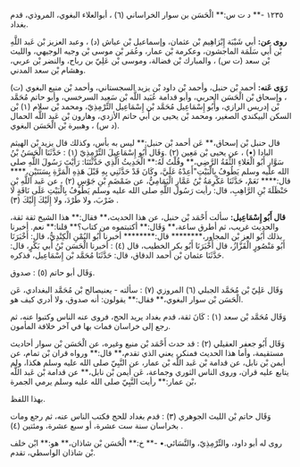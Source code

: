 ١٢٣٥ -** د ت س:** الْحَسَن بن سوار الخراساني (٦) ، أبوالعلاء البغوي، المروذي، قدم بغداد.

**روى عن:** أبي شَيْبَة إِبْرَاهِيم بْن عثمان، وإسماعيل بْن عياش (د) ، وعبد العزيز بْن عَبد اللَّهِ بْن أَبي سَلَمَة الماجشون، وعكرمة بْن عمار، وعُمَر بْن موسى بْن وجيه الوجيهي، والليث بْن سعد (ت س) ، والمبارك بْن فضالة، وموسى بْن عَلِيّ بن رباح، والنضر بْن عربي، وهشام بْن سعد المدني.

**رَوَى عَنه:** أحمد بْن حنبل، وأحمد بْن داود بْن يزيد السجستاني، وأحمد بْن منيع البغوي (ت) ، وإسحاق بْن الْحَسَن الحربي، وأبو قدامة عُبَيد اللَّه بْن سَعِيد السرخسي، وأبو حاتم مُحَمَّد بْن إدريس الرازي، وأَبُو إِسْمَاعِيل مُحَمَّد بْن إِسْمَاعِيل التِّرْمِذِيّ، ومحمد بْن سلام (١) بْن السكن البيكندي الصغير، ومحمد بْن يحيى بن أَبي حاتم الأزدي، وهارون بْن عَبد اللَّه الحمال (د س) ، وهبيرة بْن الْحَسَن البغوي.

قال حنبل بْن إسحاق،** عَن أحمد بْن حنبل:** ليس به بأس، وكذلك قال يزيد بْن الهيثم البادا (•) ، عن يحيى بْن مَعِين (٢) .وَقَال أَبُو إِسْمَاعِيلَ التِّرْمِذِيّ (١) : حَدَّثَنَا الْحَسَنُ بْنُ سَوَّارٍ أَبُو الْعَلاءِ الثِّقَةُ الرَّضِي،** وقُلْتُ لَهُ:** الْحَدِيثُ الَّذِي حَدَّثْتَنَا: رَأَيْتَ رَسُولَ اللَّهِ صلى الله عليه وسلم يَطُوفُ بِالْبَيْتِ"أَعِدْهُ عَلَيَّ، وكَانَ قَدْ حَدَّثَنِي بِهِ قَبْلَ هَذِهِ الْمَرَّةِ بِسَنَتَيْنِ،**** قال:**** نَعَمْ، حَدَّثَنَا عَكْرِمَةُ بْنُ عَمَّارٍ الْيَمَامِيُّ، عن ضَمْضَمِ بْنِ جَوْسٍ (٢) ، عن عَبد اللَّهِ بْنِ حَنْظَلَةَ بْنِ الرَّاهِبِ، قال: رأيت رَسُول اللَّهِ صلى الله عليه وسلم يَطُوفُ بِالْبَيْتِ عَلَى نَاقَةٍ لا ضَرْبَ، ولا طَرْدَ، ولا إِلَيْكَ إِلَيْكَ (٣) .

**قال أَبُو إِسْمَاعِيل:** سألت أَحْمَد بْن حنبل، عن هذا الحديث،** فقال:** هذا الشيخ ثقة ثقة، والحديث غريب، ثم أطرق ساعة،** وَقَال:** أكتبتموه من كتاب؟** قلنا:** نعم. أخبرنا بذلك أَبُو العز بْن المجاور،******** قال:******** أخبرنا أَبُو اليُمْنِ الْكِنْدِيُّ، قال: أَخْبَرَنَا أَبُو مَنْصُورٍ الْقَزَّازُ، قال أَخْبَرَنَا أَبُو بكر الخطيب، قال (٤) : أخبرنا الْحَسَن بْنُ أَبي بَكْرٍ، قال: حَدَّثَنَا عثمان بْن أحمد الدقاق، قال: حَدَّثَنَا مُحَمَّد بْن إِسْمَاعِيل، فذكره.

وَقَال أبو حاتم (٥) : صدوق.

وَقَال عَلِيّ بْن مُحَمَّد الجبلي (٦) المروزي (٧) : سألته - يعنيصالح بْن مُحَمَّد البغدادي، عَن الْحَسَن بْن سوار البغوي،** فقال:** يقولون: أنه صدوق، ولا أدري كيف هو.

وَقَال مُحَمَّد بْن سعد (١) : كَانَ ثقة، قدم بغداد يريد الحج، فروى عنه الناس وكتبوا عنه، ثم رجع إلى خراسان فمات بها في آخر خلافة المأمون.

وَقَال أَبُو جعفر العقيلي (٢) : قد حدث أَحْمَد بْن منيع وغيره، عن الْحَسَن بْن سوار أحاديث مستقيمة، وأما هذا الحديث فمنكر، يعني الذي تقدم،** قال:** ورواه قران بْن تمام، عن أيمن بْن نابل، عن قدامة بْن عَبد اللَّه بْن عمار، عن النَّبِيّ صلى الله عليه وسلم هكذا، ولم يتابع عليه قران، وروى الناس الثوري وجماعة، عَن أيمن بْن نابل،** عن قدامة بْن عَبد اللَّه بْن عمار:** رأيت النَّبِيّ صلى الله عليه وسلم يرمي الجمرة،

بهذا اللفظ.

وَقَال حاتم بْن الليث الجوهري (٣) : قدم بغداد للحج فكتب الناس عنه، ثم رجع ومات بخراسان سنة ست عشرة، أو سبع عشرة، ومئتين (٤) .

روى له أبو داود، والتِّرْمِذِيّ، والنَّسَائي.• -** خ:** الْحَسَن بْن شاذان،** هو:** ابْن خلف بْن شاذان الواسطي، تقدم.